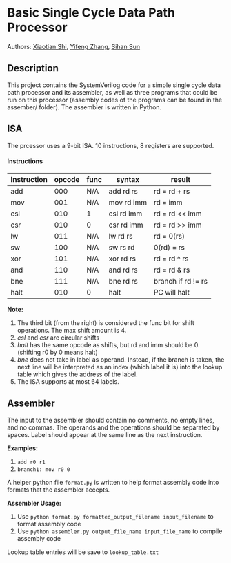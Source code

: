 # Basic Single Cycle Data Path Processor

Authors: [Xiaotian Shi](https://github.com/xshi1012), [Yifeng Zhang](https://github.com/yiz569), [Sihan Sun](https://github.com/SihanSun)

## Description
This project contains the SystemVerilog code for a simple single cycle data path processor and its assembler, as well as three programs that could be run on this processor (assembly codes of the programs can be found in the assember/ folder). The assembler is written in Python.

## ISA
The prcessor uses a 9-bit ISA. 10 instructions, 8 registers are supported.
#### Instructions
| Instruction | opcode |  func | syntax | result |
| ----------- |--------|-------|--------|--------|
| add | 000 | N/A | add rd rs | rd = rd + rs |
| mov | 001 | N/A | mov rd imm | rd = imm |
| csl | 010 | 1 | csl rd imm | rd = rd << imm |
| csr | 010 | 0 | csr rd imm | rd = rd >> imm |
| lw | 011 | N/A | lw rd rs | rd = 0(rs) |
| sw | 100 | N/A | sw rs rd | 0(rd) = rs |
| xor | 101 | N/A | xor rd rs | rd = rd ^ rs |
| and | 110 | N/A | and rd rs | rd = rd & rs |
| bne | 111 | N/A | bne rd rs | branch if rd != rs |
| halt | 010 | 0 | halt | PC will halt |

**Note:** 
1. The third bit (from the right) is considered the func bit for shift operations. The max shift amount is 4.
2. *csl* and *csr* are circular shifts
3. *halt* has the same opcode as shifts, but rd and imm should be 0. (shifting r0 by 0 means halt)
4. *bne* does not take in label as operand. Instead, if the branch is taken, the next line will be interpreted as an index (which label it is) into the lookup table which gives the address of the label.
5. The ISA supports at most 64 labels.

## Assembler
The input to the assembler should contain no comments, no empty lines, and no commas. The operands and the operations should be separated by spaces. Label should appear at the same line as the next instruction.

**Examples:**
1. `add r0 r1`
2. `branch1: mov r0 0`

A helper python file `format.py` is written to help format assembly code into formats that the assembler accepts.

**Assembler Usage:**
1. Use `python format.py formatted_output_filename input_filename` to format assembly code
2. Use `python assembler.py output_file_name input_file_name` to compile assembly code

Lookup table entries will be save to `lookup_table.txt`